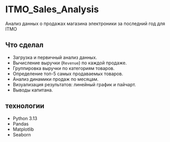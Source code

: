 # ITMO_Sales_Analysis
Анализ данных о продажах магазина электроники за последний год для ITMO

## Что сделал

- Загрузка и первичный анализ данных.
- Вычисление выручки (`Revenue`) по каждой продаже.
- Группировка выручки по категориям товаров.
- Определение топ-5 самых продаваемых товаров.
- Анализ динамики продаж по месяцам.
- Визуализация результатов: линейный график и пайчарт.
- Выводы капитана.

## технологии
- Python 3.13
- Pandas
- Matplotlib
- Seaborn